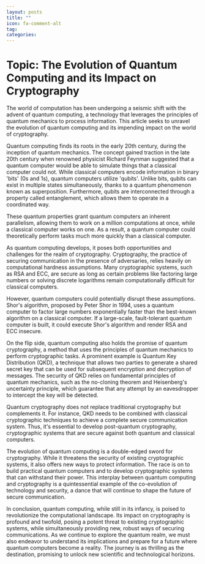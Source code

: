 ```yaml
---
layout: posts
title: ""
icon: fa-comment-alt
tag: 
categories: 
---
```


# Topic: The Evolution of Quantum Computing and its Impact on Cryptography

The world of computation has been undergoing a seismic shift with the advent of quantum computing, a technology that leverages the principles of quantum mechanics to process information. This article seeks to unravel the evolution of quantum computing and its impending impact on the world of cryptography.

Quantum computing finds its roots in the early 20th century, during the inception of quantum mechanics. The concept gained traction in the late 20th century when renowned physicist Richard Feynman suggested that a quantum computer would be able to simulate things that a classical computer could not. While classical computers encode information in binary 'bits' (0s and 1s), quantum computers utilize 'qubits'. Unlike bits, qubits can exist in multiple states simultaneously, thanks to a quantum phenomenon known as superposition. Furthermore, qubits are interconnected through a property called entanglement, which allows them to operate in a coordinated way.

These quantum properties grant quantum computers an inherent parallelism, allowing them to work on a million computations at once, while a classical computer works on one. As a result, a quantum computer could theoretically perform tasks much more quickly than a classical computer.

As quantum computing develops, it poses both opportunities and challenges for the realm of cryptography. Cryptography, the practice of securing communication in the presence of adversaries, relies heavily on computational hardness assumptions. Many cryptographic systems, such as RSA and ECC, are secure as long as certain problems like factoring large numbers or solving discrete logarithms remain computationally difficult for classical computers.

However, quantum computers could potentially disrupt these assumptions. Shor's algorithm, proposed by Peter Shor in 1994, uses a quantum computer to factor large numbers exponentially faster than the best-known algorithm on a classical computer. If a large-scale, fault-tolerant quantum computer is built, it could execute Shor's algorithm and render RSA and ECC insecure.

On the flip side, quantum computing also holds the promise of quantum cryptography, a method that uses the principles of quantum mechanics to perform cryptographic tasks. A prominent example is Quantum Key Distribution (QKD), a technique that allows two parties to generate a shared secret key that can be used for subsequent encryption and decryption of messages. The security of QKD relies on fundamental principles of quantum mechanics, such as the no-cloning theorem and Heisenberg's uncertainty principle, which guarantee that any attempt by an eavesdropper to intercept the key will be detected.

Quantum cryptography does not replace traditional cryptography but complements it. For instance, QKD needs to be combined with classical cryptographic techniques to achieve a complete secure communication system. Thus, it's essential to develop post-quantum cryptography, cryptographic systems that are secure against both quantum and classical computers.

The evolution of quantum computing is a double-edged sword for cryptography. While it threatens the security of existing cryptographic systems, it also offers new ways to protect information. The race is on to build practical quantum computers and to develop cryptographic systems that can withstand their power. This interplay between quantum computing and cryptography is a quintessential example of the co-evolution of technology and security, a dance that will continue to shape the future of secure communication.

In conclusion, quantum computing, while still in its infancy, is poised to revolutionize the computational landscape. Its impact on cryptography is profound and twofold, posing a potent threat to existing cryptographic systems, while simultaneously providing new, robust ways of securing communications. As we continue to explore the quantum realm, we must also endeavor to understand its implications and prepare for a future where quantum computers become a reality. The journey is as thrilling as the destination, promising to unlock new scientific and technological horizons.